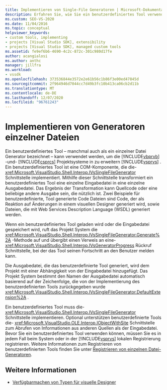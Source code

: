 ```yaml
---
title: Implementieren von Single-File Generatoren | Microsoft-Dokumentation
description: Erfahren Sie, wie Sie ein benutzerdefiniertes Tool verwenden, das die IVsSingleFileGenerator-Schnittstelle implementiert, um Visual Basic und Visual c#-Projektsysteme in Visual Studio zu erweitern.
ms.custom: SEO-VS-2020
ms.date: 11/04/2016
ms.topic: conceptual
helpviewer_keywords:
- custom tools, implementing
- projects [Visual Studio SDK], extensibility
- projects [Visual Studio SDK], managed custom tools
ms.assetid: fe9ef6b6-4690-4c2c-872c-301c980d17fe
author: acangialosi
ms.author: anthc
manager: jillfra
ms.workload:
- vssdk
ms.openlocfilehash: 373536844e3572e2e61b56c1b86f3e00ed47845d
ms.sourcegitcommit: 2f964946d7044cc7d49b3fc10b413ca06cb2d11b
ms.translationtype: MT
ms.contentlocale: de-DE
ms.lasthandoff: 12/07/2020
ms.locfileid: "96761243"
---
```

# <a name="implementing-single-file-generators"></a>Implementieren von Generatoren einzelner Dateien
Ein benutzerdefiniertes Tool – manchmal auch als ein einzelner Datei Generator bezeichnet – kann verwendet werden, um die [!INCLUDE[vbprvb](../../code-quality/includes/vbprvb_md.md)] -und- [!INCLUDE[csprcs](../../data-tools/includes/csprcs_md.md)] Projektsysteme in zu erweitern [!INCLUDE[vsprvs](../../code-quality/includes/vsprvs_md.md)] . Ein benutzerdefiniertes Tool ist eine COM-Komponente, die die- <xref:Microsoft.VisualStudio.Shell.Interop.IVsSingleFileGenerator> Schnittstelle implementiert. Mithilfe dieser Schnittstelle transformiert ein benutzerdefiniertes Tool eine einzelne Eingabedatei in eine einzelne Ausgabedatei. Das Ergebnis der Transformation kann Quellcode oder eine beliebige andere Ausgabe sein, die nützlich ist. Zwei Beispiele für benutzerdefinierte, Tool generierte Code Dateien sind Code, der als Reaktion auf Änderungen in einem visuellen Designer generiert wird, sowie Dateien, die mit Web Services Description Language (WSDL) generiert werden.

 Wenn ein benutzerdefiniertes Tool geladen wird oder die Eingabedatei gespeichert wird, ruft das Projekt System die <xref:Microsoft.VisualStudio.Shell.Interop.IVsSingleFileGenerator.Generate%2A> -Methode auf und übergibt einen Verweis an eine- <xref:Microsoft.VisualStudio.Shell.Interop.IVsGeneratorProgress> Rückruf Schnittstelle, bei der das Tool seinen Fortschritt an den Benutzer melden kann.

 Die Ausgabedatei, die das benutzerdefinierte Tool generiert, wird dem Projekt mit einer Abhängigkeit von der Eingabedatei hinzugefügt. Das Projekt System bestimmt den Namen der Ausgabedatei automatisch basierend auf der Zeichenfolge, die von der Implementierung des benutzerdefinierten Tools zurückgegeben wurde <xref:Microsoft.VisualStudio.Shell.Interop.IVsSingleFileGenerator.DefaultExtension%2A> .

 Ein benutzerdefiniertes Tool muss die- <xref:Microsoft.VisualStudio.Shell.Interop.IVsSingleFileGenerator> Schnittstelle implementieren. Optional unterstützen benutzerdefinierte Tools die- <xref:Microsoft.VisualStudio.OLE.Interop.IObjectWithSite> Schnittstelle zum Abrufen von Informationen aus anderen Quellen als der Eingabedatei. Bevor Sie ein benutzerdefiniertes Tool verwenden können, müssen Sie es in jedem Fall beim System oder in der [!INCLUDE[vsprvs](../../code-quality/includes/vsprvs_md.md)] lokalen Registrierung registrieren. Weitere Informationen zum Registrieren von benutzerdefinierten Tools finden Sie unter [Registrieren von einzelnen Datei-Generatoren](../../extensibility/internals/registering-single-file-generators.md).

## <a name="see-also"></a>Weitere Informationen
- [Verfügbarmachen von Typen für visuelle Designer](../../extensibility/internals/exposing-types-to-visual-designers.md)
